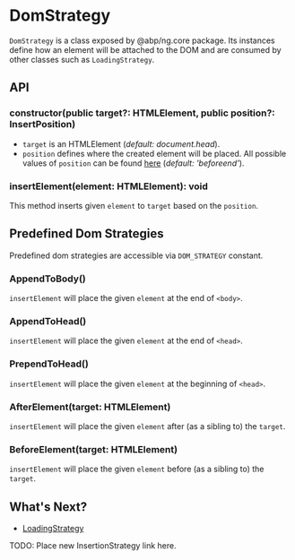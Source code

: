 # DomStrategy

`DomStrategy` is a class exposed by @abp/ng.core package. Its instances define how an element will be attached to the DOM and are consumed by other classes such as `LoadingStrategy`.


## API


### constructor(public target?: HTMLElement, public position?: InsertPosition)

- `target` is an HTMLElement (_default: document.head_).
- `position` defines where the created element will be placed. All possible values of `position` can be found [here](https://developer.mozilla.org/en-US/docs/Web/API/Element/insertAdjacentElement) (_default: 'beforeend'_).


### insertElement(element: HTMLElement): void

This method inserts given `element` to `target` based on the `position`.




## Predefined Dom Strategies

Predefined dom strategies are accessible via `DOM_STRATEGY` constant.


### AppendToBody()

`insertElement` will place the given `element` at the end of `<body>`.


### AppendToHead()

`insertElement` will place the given `element` at the end of `<head>`.


### PrependToHead()

`insertElement` will place the given `element` at the beginning of `<head>`.


### AfterElement(target: HTMLElement)

`insertElement` will place the given `element` after (as a sibling to) the `target`.


### BeforeElement(target: HTMLElement)

`insertElement` will place the given `element` before (as a sibling to) the `target`.




## What's Next?

- [LoadingStrategy](./Loading-Strategy.md)

TODO: Place new InsertionStrategy link here.
